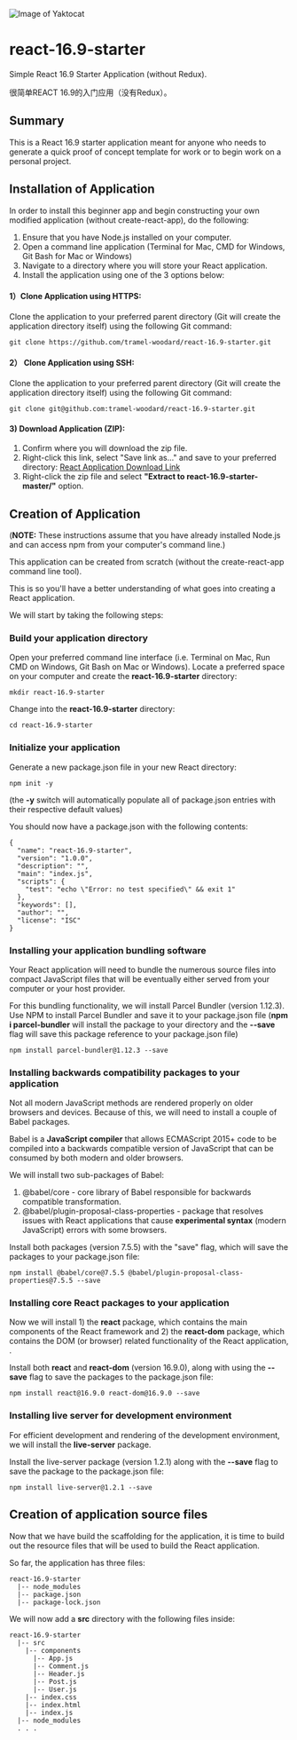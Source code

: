 ![Image of Yaktocat](http://www.tramelwoodard.com/img/navigation/tlw_icon.png)
# react-16.9-starter
Simple React 16.9 Starter Application (without Redux).

很简单REACT 16.9的入门应用（没有Redux）。

## Summary
This is a React 16.9 starter application meant for anyone who needs to generate a quick proof of concept template for work or to begin work on a personal project.



## Installation of Application
In order to install this beginner app and begin constructing your own modified application (without create-react-app), do the following:

1. Ensure that you have Node.js installed on your computer.
2. Open a command line application (Terminal for Mac, CMD for Windows, Git Bash for Mac or Windows)
3. Navigate to a directory where you will store your React application.
4. Install the application using one of the 3 options below:

#### 1）Clone Application using HTTPS:
Clone the application to your preferred parent directory (Git will create the application directory itself) using the following Git command:
```
git clone https://github.com/tramel-woodard/react-16.9-starter.git
```
#### 2） Clone Application using SSH:
Clone the application to your preferred parent directory (Git will create the application directory itself) using the following Git command:
```
git clone git@github.com:tramel-woodard/react-16.9-starter.git
```
#### 3) Download Application (ZIP):
1. Confirm where you will download the zip file.
2. Right-click this link, select "Save link as..." and save to your preferred directory: [React Application Download Link](https://github.com/tramel-woodard/react-16.9-starter/archive/master.zip)
3. Right-click the zip file and select **"Extract to react-16.9-starter-master/"** option.



## Creation of Application
(**NOTE:** These instructions assume that you have already installed Node.js and can access npm from your computer's command line.)

This application can be created from scratch (without the create-react-app command line tool).

This is so you'll have a better understanding of what goes into creating a React application.

We will start by taking the following steps:

### Build your application directory
Open your preferred command line interface (i.e. Terminal on Mac, Run CMD on Windows, Git Bash on Mac or Windows). Locate a preferred space on your computer and create the **react-16.9-starter** directory:
```
mkdir react-16.9-starter
```

Change into the **react-16.9-starter** directory:
```
cd react-16.9-starter
```

### Initialize your application 
Generate a new package.json file in your new React directory:
```
npm init -y
```
(the **-y** switch will automatically populate all of package.json entries with their respective default values)

You should now have a package.json with the following contents:
```
{
  "name": "react-16.9-starter",
  "version": "1.0.0",
  "description": "",
  "main": "index.js",
  "scripts": {
    "test": "echo \"Error: no test specified\" && exit 1"
  },
  "keywords": [],
  "author": "",
  "license": "ISC"
}
```

### Installing your application bundling software
Your React application will need to bundle the numerous source files into compact JavaScript files that will be eventually either served from your computer or your host provider.

For this bundling functionality, we will install Parcel Bundler (version 1.12.3). Use NPM to install Parcel Bundler and save it to your package.json file (**npm i parcel-bundler** will install the package to your directory and the **--save** flag will save this package reference to your package.json file)
```
npm install parcel-bundler@1.12.3 --save
```

### Installing backwards compatibility packages to your application
Not all modern JavaScript methods are rendered properly on older browsers and devices. Because of this, we will need to install a couple of Babel packages.

Babel is a **JavaScript compiler** that allows ECMAScript 2015+ code to be compiled into a backwards compatible version of JavaScript that can be consumed by both modern and older browsers.

We will install two sub-packages of Babel:
1. @babel/core - core library of Babel responsible for backwards compatible transformation.
2. @babel/plugin-proposal-class-properties - package that resolves issues with React applications that cause **experimental syntax** (modern JavaScript) errors with some browsers.

Install both packages (version 7.5.5) with the "save" flag, which will save the packages to your package.json file:
```
npm install @babel/core@7.5.5 @babel/plugin-proposal-class-properties@7.5.5 --save
```

### Installing core React packages to your application
Now we will install 1) the **react** package, which contains the main components of the React framework and 2) the **react-dom** package, which contains the DOM (or browser) related functionality of the React application, .

Install both **react** and **react-dom** (version 16.9.0), along with using the **--save** flag to save the packages to the package.json file:
```
npm install react@16.9.0 react-dom@16.9.0 --save
```

### Installing live server for development environment
For efficient development and rendering of the development environment, we will install the **live-server** package.

Install the live-server package (version 1.2.1) along with the **--save** flag to save the package to the package.json file:
```
npm install live-server@1.2.1 --save
```

## Creation of application source files
Now that we have build the scaffolding for the application, it is time to build out the resource files that will be used to build the React application.

So far, the application has three files:
```
react-16.9-starter
  |-- node_modules
  |-- package.json
  |-- package-lock.json
```

We will now add a **src** directory with the following files inside:

```
react-16.9-starter
  |-- src
    |-- components
      |-- App.js
      |-- Comment.js
      |-- Header.js
      |-- Post.js
      |-- User.js
    |-- index.css
    |-- index.html
    |-- index.js
  |-- node_modules
  . . .
```
